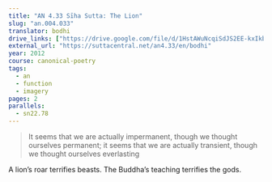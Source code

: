 ```yaml
---
title: "AN 4.33 Sīha Sutta: The Lion"
slug: "an.004.033"
translator: bodhi
drive_links: ["https://drive.google.com/file/d/1HstAWuNcqiSdJS2EE-kxIkbnGV6hVhe_/view?usp=drivesdk"]
external_url: "https://suttacentral.net/an4.33/en/bodhi"
year: 2012
course: canonical-poetry
tags:
  - an
  - function
  - imagery
pages: 2
parallels:
  - sn22.78
---
```


> It seems that we are actually impermanent, though we thought ourselves permanent;
it seems that we are actually transient, though we thought ourselves everlasting

A lion’s roar terrifies beasts. The Buddha’s teaching terrifies the gods.


